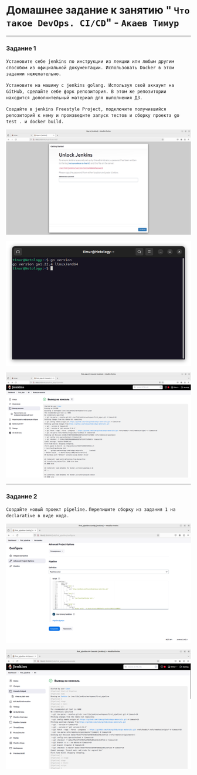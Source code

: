 # Домашнее задание к занятию " `Что такое DevOps. CI/CD`" - `Акаев Тимур`

---

### Задание 1

`Установите себе jenkins по инструкции из лекции или любым другим способом из официальной документации. Использовать Docker в этом задании нежелательно.` 

`Установите на машину с jenkins golang. Используя свой аккаунт на GitHub, сделайте себе форк репозитория. В этом же репозитории находится дополнительный материал для выполнения ДЗ.`

`Создайте в jenkins Freestyle Project, подключите получившийся репозиторий к нему и произведите запуск тестов и сборку проекта go test . и docker build.`

![Установка jenkins 1](https://github.com/timurgithub/netology-gitlab-hw/blob/main/img/jenkins_install.png)

![Установка go 1](https://github.com/timurgithub/netology-gitlab-hw/blob/main/img/go_install.png)

![Jenkins_firstpipe](https://github.com/timurgithub/netology-gitlab-hw/blob/main/img/jenkins_build_firstpipe.png)


---

### Задание 2

`Создайте новый проект pipeline.`
`Перепишите сборку из задания 1 на declarative в виде кода.`

![Pipline](https://github.com/timurgithub/netology-gitlab-hw/blob/main/img/Pipline.png)

![Pipline done](https://github.com/timurgithub/netology-gitlab-hw/blob/main/img/Pipline_done.png)